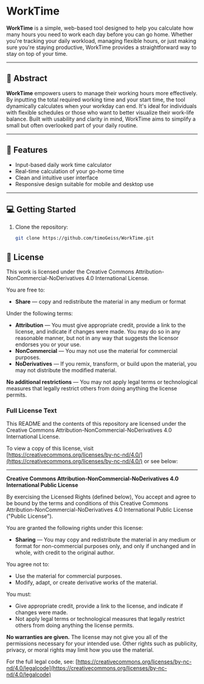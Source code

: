 # WorkTime

**WorkTime** is a simple, web-based tool designed to help you calculate how many hours you need to work each day before you can go home. Whether you're tracking your daily workload, managing flexible hours, or just making sure you're staying productive, WorkTime provides a straightforward way to stay on top of your time.

---

## 📝 Abstract

**WorkTime** empowers users to manage their working hours more effectively. By inputting the total required working time and your start time, the tool dynamically calculates when your workday can end. It's ideal for individuals with flexible schedules or those who want to better visualize their work-life balance. Built with usability and clarity in mind, WorkTime aims to simplify a small but often overlooked part of your daily routine.

---

## 🚀 Features

- Input-based daily work time calculator  
- Real-time calculation of your go-home time  
- Clean and intuitive user interface  
- Responsive design suitable for mobile and desktop use  

---

## 💻 Getting Started

1. Clone the repository:
   ```bash
   git clone https://github.com/timoGeiss/WorkTime.git


## 📜 License

This work is licensed under the Creative Commons Attribution-NonCommercial-NoDerivatives 4.0 International License.

You are free to:

- **Share** — copy and redistribute the material in any medium or format

Under the following terms:

- **Attribution** — You must give appropriate credit, provide a link to the license, and indicate if changes were made. You may do so in any reasonable manner, but not in any way that suggests the licensor endorses you or your use.
- **NonCommercial** — You may not use the material for commercial purposes.
- **NoDerivatives** — If you remix, transform, or build upon the material, you may not distribute the modified material.

**No additional restrictions** — You may not apply legal terms or technological measures that legally restrict others from doing anything the license permits.

### Full License Text

This README and the contents of this repository are licensed under the Creative Commons Attribution-NonCommercial-NoDerivatives 4.0 International License.

To view a copy of this license, visit [https://creativecommons.org/licenses/by-nc-nd/4.0/](https://creativecommons.org/licenses/by-nc-nd/4.0/) or see below:

---

**Creative Commons Attribution-NonCommercial-NoDerivatives 4.0 International Public License**

By exercising the Licensed Rights (defined below), You accept and agree to be bound by the terms and conditions of this Creative Commons Attribution-NonCommercial-NoDerivatives 4.0 International Public License ("Public License").

You are granted the following rights under this license:

- **Sharing** — You may copy and redistribute the material in any medium or format for non-commercial purposes only, and only if unchanged and in whole, with credit to the original author.

You agree not to:

- Use the material for commercial purposes.
- Modify, adapt, or create derivative works of the material.

You must:

- Give appropriate credit, provide a link to the license, and indicate if changes were made.
- Not apply legal terms or technological measures that legally restrict others from doing anything the license permits.

**No warranties are given.** The license may not give you all of the permissions necessary for your intended use. Other rights such as publicity, privacy, or moral rights may limit how you use the material.

For the full legal code, see: [https://creativecommons.org/licenses/by-nc-nd/4.0/legalcode](https://creativecommons.org/licenses/by-nc-nd/4.0/legalcode)

